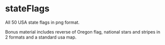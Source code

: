 # stateFlags
All 50 USA state flags in png format.

Bonus material includes reverse of Oregon flag, national stars and stripes in 2 formats and a standard usa map.

